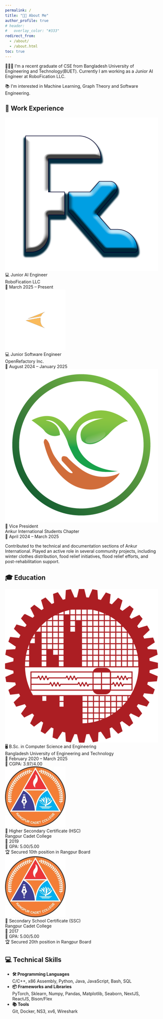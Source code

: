 ```yaml
---
permalink: /
title: "👋🏼 About Me"
author_profile: true
# header:
#   overlay_color: "#333"
redirect_from: 
  - /about/
  - /about.html
toc: true
---
```


👨🏻‍💻 I’m a recent graduate of CSE from Bangladesh University of Engineering and Technology(BUET). Currently I am working as a Junior AI Engineer at RoboFication LLC.

📚 I'm interested in Machine Learning, Graph Theory and Software Engineering.

## 💼 Work Experience
<div class="about_card">
    <img class="about_card__logo" src="/assets/images/institute_logo/robofication.png" alt="RoboFication Logo">
  <div class="about_card__content">
    <div class="about_card__content__title">💻 Junior AI Engineer</div>
    <div class="about_card__content__subtitle">RoboFication LLC</div>
    <div class="about_card__content__date">📅 March 2025 – Present</div>
  </div>
</div>

<div class="about_card">
    <img class="about_card__logo" src="/assets/images/institute_logo/open_refactory.png" alt="BUET Logo">
  <div class="about_card__content">
    <div class="about_card__content__title">💻 Junior Software Engineer</div>
    <div class="about_card__content__subtitle">OpenRefactory Inc.</div>
    <div class="about_card__content__date">📅 August 2024 – January 2025</div>
  </div>
</div>

<div class="about_card">
<img class="about_card__logo" src="/assets/images/institute_logo/ankur.png" alt="BUET Logo">
  <div class="about_card__content">
    <div class="about_card__content__title">🤝 Vice President</div>
    <div class="about_card__content__subtitle">Ankur International Students Chapter</div>
    <div class="about_card__content__date">📅 April 2024 – March 2025</div>
    <p class="about_card__content__details">
      Contributed to the technical and documentation sections of Ankur International. Played an active role in several community projects, including winter clothes distribution, food relief initiatives, flood relief efforts, and post-rehabilitation support.
    </p>
  </div>
</div>


## 🎓 Education
<div class="about_card">
  <img class="about_card__logo" src="/assets/images/institute_logo/buet.png" alt="BUET Logo">
  <div class="about_card__content">
    <div class="about_card__content__title">🖥️ B.Sc. in Computer Science and Engineering</div>
    <div class="about_card__content__subtitle">Bangladesh University of Engineering and Technology</div>
    <div class="about_card__content__date">📅 February 2020 – March 2025</div>
    <div class="about_card__content__achievement">🎯 CGPA: 3.97/4.00</div>
  </div>
</div>

<div class="about_card">
  <img class="about_card__logo" src="/assets/images/institute_logo/ccr.jpeg" alt="Rangpur Cadet College Logo">
  <div class="about_card__content">
    <div class="about_card__content__title">📜 Higher Secondary Certificate (HSC)</div>
    <div class="about_card__content__subtitle">Rangpur Cadet College</div>
    <div class="about_card__content__date">📅 2019</div>
    <div class="about_card__content__achievement">🎯 GPA: 5.00/5.00</div>
    <div class="about_card__content__achievement">🏆 Secured 10th position in Rangpur Board</div>
  </div>
</div>

<div class="about_card">
  <img class="about_card__logo" src="/assets/images/institute_logo/ccr.jpeg" alt="Rangpur Cadet College Logo">
  <div class="about_card__content">
    <div class="about_card__content__title">📜 Secondary School Certificate (SSC)</div>
    <div class="about_card__content__subtitle">Rangpur Cadet College</div>
    <div class="about_card__content__date">📅 2017</div>
    <div class="about_card__content__achievement">🎯 GPA: 5.00/5.00</div>
    <div class="about_card__content__achievement">🏆 Secured 20th position in Rangpur Board</div>
  </div>
</div>


## 💻 Technical Skills
<div class="about_card">
  <ul>
    <li class="about_item">
      <strong>🛠️ Programming Languages</strong><br>
      <span>C/C++, x86 Assembly, Python, Java, JavaScript, Bash, SQL</span>
    </li>
    <li class="about_item">
      <strong>📦 Frameworks and Libraries</strong><br>
      <span>PyTorch, Sklearn, Numpy, Pandas, Matplotlib, Seaborn, NextJS, ReactJS, Bison/Flex</span>
    </li>
    <li class="about_item">
      <strong>📚 Tools</strong><br>
      <span>Git, Docker, NS3, xv6, Wireshark</span>
    </li>
  </ul>
</div>

